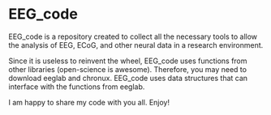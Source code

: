 # EEG_code
EEG_code is a repository created to collect all the necessary tools to allow the analysis of EEG, ECoG, and other neural data in a research environment.

Since it is useless to reinvent the wheel, EEG_code uses functions from other libraries (open-science is awesome).  Therefore, you may need to download eeglab and chronux.
EEG_code uses data structures that can interface with the functions from eeglab.

I am happy to share my code with you all.
Enjoy!
